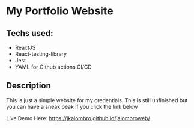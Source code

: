 # My Portfolio Website

## Techs used:
- ReactJS
- React-testing-library
- Jest
- YAML for Github actions CI/CD

## Description
This is just a simple website for my credentials.
This is still unfinished but you can have a sneak peak if you click the link below

Live Demo Here: https://jkalombro.github.io/jalombroweb/